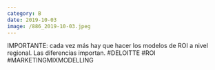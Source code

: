 ```yaml
--- 
category: B 
date: 2019-10-03 
image: /886_2019-10-03.jpeg 
--- 
```


IMPORTANTE: cada vez más hay que hacer los modelos de ROI a nivel regional. Las diferencias importan. #DELOITTE #ROI #MARKETINGMIXMODELLING